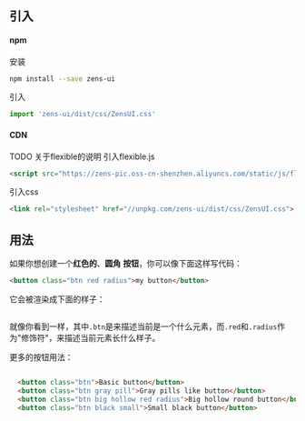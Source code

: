 ## 引入

#### npm
安装
```bash
npm install --save zens-ui
```

引入
```javascript
import 'zens-ui/dist/css/ZensUI.css'
```

#### CDN

TODO 关于flexible的说明
引入flexible.js
```html
<script src="https://zens-pic.oss-cn-shenzhen.aliyuncs.com/static/js/flexible.js"></script>
```
引入css
```html
<link rel="stylesheet" href="//unpkg.com/zens-ui/dist/css/ZensUI.css">
```

## 用法

如果你想创建一个**红色的**、**圆角** **按钮**，你可以像下面这样写代码：
```html
<button class="btn red radius">my button</button>
```
它会被渲染成下面的样子：
<div>
    <img src="http://cdn.zens.asia/cms/img/153924359633b20949.png" alt="">
</div>

就像你看到一样，其中`.btn`是来描述当前是一个什么元素，而`.red`和`.radius`作为"修饰符"，来描述当前元素长什么样子。

更多的按钮用法：
<div>
    <img src="http://cdn.zens.asia/cms/img/153924951268d8a270.png" alt="">
</div>

```html
  <button class="btn">Basic button</button>
  <button class="btn gray pill">Gray pills like button</button>
  <button class="btn big hollow red radius">Big hollow round button</button>
  <button class="btn black small">Small black button</button>
```